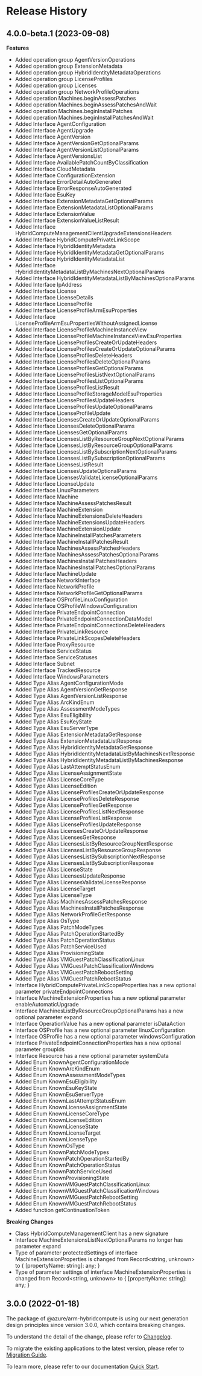 # Release History
    
## 4.0.0-beta.1 (2023-09-08)
    
**Features**

  - Added operation group AgentVersionOperations
  - Added operation group ExtensionMetadata
  - Added operation group HybridIdentityMetadataOperations
  - Added operation group LicenseProfiles
  - Added operation group Licenses
  - Added operation group NetworkProfileOperations
  - Added operation Machines.beginAssessPatches
  - Added operation Machines.beginAssessPatchesAndWait
  - Added operation Machines.beginInstallPatches
  - Added operation Machines.beginInstallPatchesAndWait
  - Added Interface AgentConfiguration
  - Added Interface AgentUpgrade
  - Added Interface AgentVersion
  - Added Interface AgentVersionGetOptionalParams
  - Added Interface AgentVersionListOptionalParams
  - Added Interface AgentVersionsList
  - Added Interface AvailablePatchCountByClassification
  - Added Interface CloudMetadata
  - Added Interface ConfigurationExtension
  - Added Interface ErrorDetailAutoGenerated
  - Added Interface ErrorResponseAutoGenerated
  - Added Interface EsuKey
  - Added Interface ExtensionMetadataGetOptionalParams
  - Added Interface ExtensionMetadataListOptionalParams
  - Added Interface ExtensionValue
  - Added Interface ExtensionValueListResult
  - Added Interface HybridComputeManagementClientUpgradeExtensionsHeaders
  - Added Interface HybridComputePrivateLinkScope
  - Added Interface HybridIdentityMetadata
  - Added Interface HybridIdentityMetadataGetOptionalParams
  - Added Interface HybridIdentityMetadataList
  - Added Interface HybridIdentityMetadataListByMachinesNextOptionalParams
  - Added Interface HybridIdentityMetadataListByMachinesOptionalParams
  - Added Interface IpAddress
  - Added Interface License
  - Added Interface LicenseDetails
  - Added Interface LicenseProfile
  - Added Interface LicenseProfileArmEsuProperties
  - Added Interface LicenseProfileArmEsuPropertiesWithoutAssignedLicense
  - Added Interface LicenseProfileMachineInstanceView
  - Added Interface LicenseProfileMachineInstanceViewEsuProperties
  - Added Interface LicenseProfilesCreateOrUpdateHeaders
  - Added Interface LicenseProfilesCreateOrUpdateOptionalParams
  - Added Interface LicenseProfilesDeleteHeaders
  - Added Interface LicenseProfilesDeleteOptionalParams
  - Added Interface LicenseProfilesGetOptionalParams
  - Added Interface LicenseProfilesListNextOptionalParams
  - Added Interface LicenseProfilesListOptionalParams
  - Added Interface LicenseProfilesListResult
  - Added Interface LicenseProfileStorageModelEsuProperties
  - Added Interface LicenseProfilesUpdateHeaders
  - Added Interface LicenseProfilesUpdateOptionalParams
  - Added Interface LicenseProfileUpdate
  - Added Interface LicensesCreateOrUpdateOptionalParams
  - Added Interface LicensesDeleteOptionalParams
  - Added Interface LicensesGetOptionalParams
  - Added Interface LicensesListByResourceGroupNextOptionalParams
  - Added Interface LicensesListByResourceGroupOptionalParams
  - Added Interface LicensesListBySubscriptionNextOptionalParams
  - Added Interface LicensesListBySubscriptionOptionalParams
  - Added Interface LicensesListResult
  - Added Interface LicensesUpdateOptionalParams
  - Added Interface LicensesValidateLicenseOptionalParams
  - Added Interface LicenseUpdate
  - Added Interface LinuxParameters
  - Added Interface Machine
  - Added Interface MachineAssessPatchesResult
  - Added Interface MachineExtension
  - Added Interface MachineExtensionsDeleteHeaders
  - Added Interface MachineExtensionsUpdateHeaders
  - Added Interface MachineExtensionUpdate
  - Added Interface MachineInstallPatchesParameters
  - Added Interface MachineInstallPatchesResult
  - Added Interface MachinesAssessPatchesHeaders
  - Added Interface MachinesAssessPatchesOptionalParams
  - Added Interface MachinesInstallPatchesHeaders
  - Added Interface MachinesInstallPatchesOptionalParams
  - Added Interface MachineUpdate
  - Added Interface NetworkInterface
  - Added Interface NetworkProfile
  - Added Interface NetworkProfileGetOptionalParams
  - Added Interface OSProfileLinuxConfiguration
  - Added Interface OSProfileWindowsConfiguration
  - Added Interface PrivateEndpointConnection
  - Added Interface PrivateEndpointConnectionDataModel
  - Added Interface PrivateEndpointConnectionsDeleteHeaders
  - Added Interface PrivateLinkResource
  - Added Interface PrivateLinkScopesDeleteHeaders
  - Added Interface ProxyResource
  - Added Interface ServiceStatus
  - Added Interface ServiceStatuses
  - Added Interface Subnet
  - Added Interface TrackedResource
  - Added Interface WindowsParameters
  - Added Type Alias AgentConfigurationMode
  - Added Type Alias AgentVersionGetResponse
  - Added Type Alias AgentVersionListResponse
  - Added Type Alias ArcKindEnum
  - Added Type Alias AssessmentModeTypes
  - Added Type Alias EsuEligibility
  - Added Type Alias EsuKeyState
  - Added Type Alias EsuServerType
  - Added Type Alias ExtensionMetadataGetResponse
  - Added Type Alias ExtensionMetadataListResponse
  - Added Type Alias HybridIdentityMetadataGetResponse
  - Added Type Alias HybridIdentityMetadataListByMachinesNextResponse
  - Added Type Alias HybridIdentityMetadataListByMachinesResponse
  - Added Type Alias LastAttemptStatusEnum
  - Added Type Alias LicenseAssignmentState
  - Added Type Alias LicenseCoreType
  - Added Type Alias LicenseEdition
  - Added Type Alias LicenseProfilesCreateOrUpdateResponse
  - Added Type Alias LicenseProfilesDeleteResponse
  - Added Type Alias LicenseProfilesGetResponse
  - Added Type Alias LicenseProfilesListNextResponse
  - Added Type Alias LicenseProfilesListResponse
  - Added Type Alias LicenseProfilesUpdateResponse
  - Added Type Alias LicensesCreateOrUpdateResponse
  - Added Type Alias LicensesGetResponse
  - Added Type Alias LicensesListByResourceGroupNextResponse
  - Added Type Alias LicensesListByResourceGroupResponse
  - Added Type Alias LicensesListBySubscriptionNextResponse
  - Added Type Alias LicensesListBySubscriptionResponse
  - Added Type Alias LicenseState
  - Added Type Alias LicensesUpdateResponse
  - Added Type Alias LicensesValidateLicenseResponse
  - Added Type Alias LicenseTarget
  - Added Type Alias LicenseType
  - Added Type Alias MachinesAssessPatchesResponse
  - Added Type Alias MachinesInstallPatchesResponse
  - Added Type Alias NetworkProfileGetResponse
  - Added Type Alias OsType
  - Added Type Alias PatchModeTypes
  - Added Type Alias PatchOperationStartedBy
  - Added Type Alias PatchOperationStatus
  - Added Type Alias PatchServiceUsed
  - Added Type Alias ProvisioningState
  - Added Type Alias VMGuestPatchClassificationLinux
  - Added Type Alias VMGuestPatchClassificationWindows
  - Added Type Alias VMGuestPatchRebootSetting
  - Added Type Alias VMGuestPatchRebootStatus
  - Interface HybridComputePrivateLinkScopeProperties has a new optional parameter privateEndpointConnections
  - Interface MachineExtensionProperties has a new optional parameter enableAutomaticUpgrade
  - Interface MachinesListByResourceGroupOptionalParams has a new optional parameter expand
  - Interface OperationValue has a new optional parameter isDataAction
  - Interface OSProfile has a new optional parameter linuxConfiguration
  - Interface OSProfile has a new optional parameter windowsConfiguration
  - Interface PrivateEndpointConnectionProperties has a new optional parameter groupIds
  - Interface Resource has a new optional parameter systemData
  - Added Enum KnownAgentConfigurationMode
  - Added Enum KnownArcKindEnum
  - Added Enum KnownAssessmentModeTypes
  - Added Enum KnownEsuEligibility
  - Added Enum KnownEsuKeyState
  - Added Enum KnownEsuServerType
  - Added Enum KnownLastAttemptStatusEnum
  - Added Enum KnownLicenseAssignmentState
  - Added Enum KnownLicenseCoreType
  - Added Enum KnownLicenseEdition
  - Added Enum KnownLicenseState
  - Added Enum KnownLicenseTarget
  - Added Enum KnownLicenseType
  - Added Enum KnownOsType
  - Added Enum KnownPatchModeTypes
  - Added Enum KnownPatchOperationStartedBy
  - Added Enum KnownPatchOperationStatus
  - Added Enum KnownPatchServiceUsed
  - Added Enum KnownProvisioningState
  - Added Enum KnownVMGuestPatchClassificationLinux
  - Added Enum KnownVMGuestPatchClassificationWindows
  - Added Enum KnownVMGuestPatchRebootSetting
  - Added Enum KnownVMGuestPatchRebootStatus
  - Added function getContinuationToken

**Breaking Changes**

  - Class HybridComputeManagementClient has a new signature
  - Interface MachineExtensionsListNextOptionalParams no longer has parameter expand
  - Type of parameter protectedSettings of interface MachineExtensionProperties is changed from Record<string, unknown> to {
        [propertyName: string]: any;
    }
  - Type of parameter settings of interface MachineExtensionProperties is changed from Record<string, unknown> to {
        [propertyName: string]: any;
    }
    
    
## 3.0.0 (2022-01-18)

The package of @azure/arm-hybridcompute is using our next generation design principles since version 3.0.0, which contains breaking changes.

To understand the detail of the change, please refer to [Changelog](https://aka.ms/js-track2-changelog).

To migrate the existing applications to the latest version, please refer to [Migration Guide](https://aka.ms/js-track2-migration-guide).

To learn more, please refer to our documentation [Quick Start](https://aka.ms/js-track2-quickstart).
